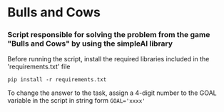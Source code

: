 # Bulls and Cows
### Script responsible for solving the problem from the game "Bulls and Cows" by using the simpleAI library

Before running the script, install the required libraries included in the 'requirements.txt' file
```commandline
pip install -r requirements.txt
```
To change the answer to the task, assign a 4-digit number to the GOAL variable in the script in string form
`GOAL='xxxx'`
